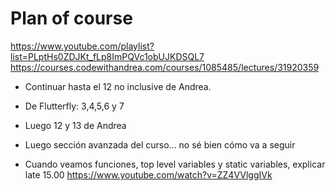# Plan of course

<https://www.youtube.com/playlist?list=PLptHs0ZDJKt_fLp8ImPQVc1obUJKDSQL7>
<https://courses.codewithandrea.com/courses/1085485/lectures/31920359>

- Continuar hasta el 12 no inclusive de Andrea.
- De Flutterfly: 3,4,5,6 y 7
- Luego 12 y 13 de Andrea
- Luego sección avanzada del curso... no sé bien cómo va a seguir

- Cuando veamos funciones, top level variables y static variables, explicar late 15.00 <https://www.youtube.com/watch?v=ZZ4VVlggIVk>
